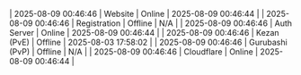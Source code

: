 | 2025-08-09 00:46:46 | Website | Online | 2025-08-09 00:46:44 |
| 2025-08-09 00:46:46 | Registration | Offline | N/A |
| 2025-08-09 00:46:46 | Auth Server | Online | 2025-08-09 00:46:44 |
| 2025-08-09 00:46:46 | Kezan (PvE) | Offline | 2025-08-03 17:58:02 |
| 2025-08-09 00:46:46 | Gurubashi (PvP) | Offline | N/A |
| 2025-08-09 00:46:46 | Cloudflare | Online | 2025-08-09 00:46:44 |
